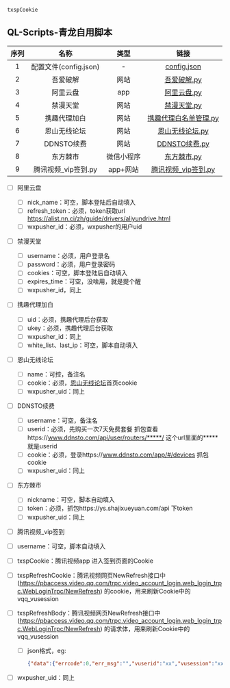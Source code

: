 ```
txspCookie
```

## QL-Scripts-青龙自用脚本

| 序列 |         名称          |    类型    |                             链接                             |
| :--: | :-------------------: | :--------: | :----------------------------------------------------------: |
|  1   | 配置文件(config.json) |     -      | [config.json](https://github.com/cloudcranes/QLScripts/blob/main/scripts/config.json) |
|  2   |       吾爱破解        |    网站    | [吾爱破解.py](https://github.com/cloudcranes/QLScripts/blob/main/scripts/%E5%90%BE%E7%88%B1%E7%A0%B4%E8%A7%A3.py) |
|  3   |       阿里云盘        |    app     | [阿里云盘.py](https://github.com/cloudcranes/QLScripts/blob/main/scripts/%E9%98%BF%E9%87%8C%E4%BA%91%E7%9B%98.py) |
|  4   |       禁漫天堂        |    网站    | [禁漫天堂.py](https://github.com/cloudcranes/QLScripts/blob/main/scripts/%E7%A6%81%E6%BC%AB%E5%A4%A9%E5%A0%82.py) |
|  5   |     携趣代理加白      |    网站    | [携趣代理白名单管理.py](https://github.com/cloudcranes/QLScripts/blob/main/scripts/%E6%90%BA%E8%B6%A3%E4%BB%A3%E7%90%86%E7%99%BD%E5%90%8D%E5%8D%95%E7%AE%A1%E7%90%86) |
|  6   |     恩山无线论坛      |    网站    | [恩山无线论坛.py](https://github.com/cloudcranes/QLScripts/blob/main/scripts/%E6%81%A9%E5%B1%B1%E6%97%A0%E7%BA%BF%E8%AE%BA%E5%9D%9B.py) |
|  7   |      DDNSTO续费       |    网站    | [DDNSTO续费.py](https://github.com/cloudcranes/QLScripts/blob/main/scripts/DDNSTO%E7%BB%AD%E8%B4%B9.py) |
|  8   |       东方棘市        | 微信小程序 | [东方棘市.py](https://github.com/cloudcranes/QLScripts/blob/main/scripts/%E4%B8%9C%E6%96%B9%E6%A3%98%E5%B8%82.py) |
|  9   |  腾讯视频_vip签到.py  |  app+网站  |          [腾讯视频_vip签到.py](腾讯视频_vip签到.py)          |

- [ ] 阿里云盘

  - [ ] nick_name：可空，脚本登陆后自动填入
  - [ ] refresh_token：必须，token获取url https://alist.nn.ci/zh/guide/drivers/aliyundrive.html
  - [ ] wxpusher_id：必须，wxpusher的用户uid

- [ ] 禁漫天堂

  - [ ] username：必须，用户登录名
  - [ ] password：必须，用户登录密码
  - [ ] cookies：可空，脚本登陆后自动填入
  - [ ] expires_time：可空，没啥用，就是提个醒
  - [ ] wxpusher_id，同上

- [ ] 携趣代理加白

  - [ ] uid：必须，携趣代理后台获取
  - [ ] ukey：必须，携趣代理后台获取
  - [ ] wxpusher_id：同上
  - [ ] white_list、last_ip：可空，脚本自动填入

- [ ] 恩山无线论坛

  - [ ] name：可控，备注名
  - [ ] cookie：必须，[恩山无线论坛](https://www.right.com.cn)首页cookie
  - [ ] wxpusher_uid：同上

- [ ] DDNSTO续费

  - [ ] username：可空，备注名
  - [ ] userid：必须，先购买一次7天免费套餐 抓包查看https://www.ddnsto.com/api/user/routers/*****/ 这个url里面的*****就是userid
  - [ ] cookie：必须，登录https://www.ddnsto.com/app/#/devices 抓包cookie
  - [ ] wxpusher_uid：同上

- [ ] 东方棘市

  - [ ] nickname：可空，脚本自动填入
  - [ ] token：必须，抓包https://ys.shajixueyuan.com/api 下token
  - [ ] wxpusher_uid：同上

- [ ]  腾讯视频_vip签到

  - [ ] username：可空，脚本自动填入

  - [ ] txspCookie：腾讯视频app 进入签到页面的Cookie

  - [ ] txspRefreshCookie：腾讯视频网页NewRefresh接口中(https://pbaccess.video.qq.com/trpc.video_account_login.web_login_trpc.WebLoginTrpc/NewRefresh) 的cookie，用来刷新Cookie中的vqq_vusession

  - [ ] txspRefreshBody：腾讯视频网页NewRefresh接口中(https://pbaccess.video.qq.com/trpc.video_account_login.web_login_trpc.WebLoginTrpc/NewRefresh) 的请求体，用来刷新Cookie中的vqq_vusession

    - [ ] json格式，eg:

      ```json
      {"data":{"errcode":0,"err_msg":"","vuserid":"xx","vusession":"xxx","head":"xxx","nick":"DDD","next_refresh_time":"6594","access_token":"xxxx","appid":"xxx","openid":"xxx","refresh_token":"xxxx"},"ret":0,"msg":""}
      ```

  - [ ] wxpusher_uid：同上

